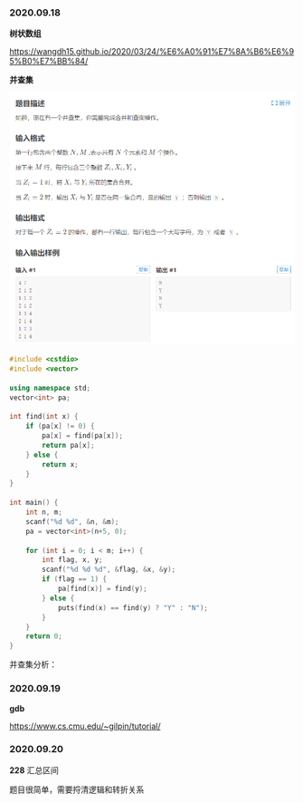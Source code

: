 ### 2020.09.18

**树状数组**

https://wangdh15.github.io/2020/03/24/%E6%A0%91%E7%8A%B6%E6%95%B0%E7%BB%84/



**并查集**

<img src=".\record.assets\image-20200918154235266.png" alt="image-20200918154235266" style="zoom: 67%;" />

```c++
#include <cstdio>
#include <vector>

using namespace std;
vector<int> pa;

int find(int x) {
    if (pa[x] != 0) {
        pa[x] = find(pa[x]);
        return pa[x];
    } else {
        return x;
    }
}
    
int main() {
    int n, m;
    scanf("%d %d", &n, &m);
    pa = vector<int>(n+5, 0);
    
    for (int i = 0; i < m; i++) {
        int flag, x, y;
        scanf("%d %d %d", &flag, &x, &y);
        if (flag == 1) {
            pa[find(x)] = find(y);
        } else {
            puts(find(x) == find(y) ? "Y" : "N");
        }
    }
    return 0;
}
```



并查集分析：



### 2020.09.19

**gdb** 

https://www.cs.cmu.edu/~gilpin/tutorial/

### 2020.09.20

**228**
汇总区间

题目很简单，需要捋清逻辑和转折关系

